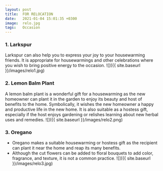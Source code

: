 ```yaml
---
layout: post
title:  FOR RELOCATION
date:   2021-01-04 15:01:35 +0300
image:  relo.jpg
tags:   Occasion
---
```

### 1. Larkspur
Larkspur can also help you to express your joy to your housewarming friends. It is appropriate for housewarmings and other celebrations where you wish to bring positive energy to the occasion.
![]({{ site.baseurl }}/images/relo1.jpg)
<br>

### 2. Lemon Balm Plant
A lemon balm plant is a wonderful gift for a housewarming as the new homeowner can plant it in the garden to enjoy its beauty and host of benefits to the home. Symbolically, it wishes the new homeowner a happy and productive life in the new home. It is also suitable as a hostess gift, especially if the host enjoys gardening or relishes learning about new herbal uses and remedies.
![]({{ site.baseurl }}/images/relo2.png)
<br>

### 3. Oregano
* Oregano makes a suitable housewarming or hostess gift as the recipient can plant it near the home and reap its many benefits.
* Although the cut flowers can be added to floral bouquets to add color, fragrance, and texture, it is not a common practice.
![]({{ site.baseurl }}/images/relo3.jpg)
<br>